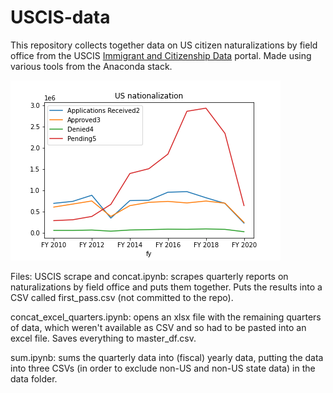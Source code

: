 # USCIS-data

This repository collects together data on US citizen naturalizations by field office from the USCIS [Immigrant and Citizenship Data](https://www.uscis.gov/tools/reports-studies/immigration-forms-data) portal. Made using various tools from the Anaconda stack.

![alt text](https://github.com/dovinmu/USCIS-data/blob/master/plots/all_US.png "US Naturalization")

Files:
USCIS scrape and concat.ipynb: scrapes quarterly reports on naturalizations by field office and puts them together. Puts the results into a CSV called first_pass.csv (not committed to the repo).

concat_excel_quarters.ipynb: opens an xlsx file with the remaining quarters of data, which weren't available as CSV and so had to be pasted into an excel file. Saves everything to master_df.csv.

sum.ipynb: sums the quarterly data into (fiscal) yearly data, putting the data into three CSVs (in order to exclude non-US and non-US state data) in the data folder.
